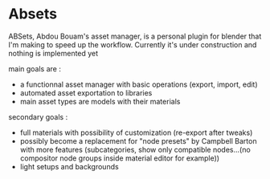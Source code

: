 <h1>Absets</h1>

ABSets, Abdou Bouam's asset manager, is a personal plugin for blender that I'm making to speed up the workflow.
Currently it's under construction and nothing is implemented yet

main goals are :<ul>
<li>a functionnal asset manager with basic operations (export, import, edit)</li>
<li>automated asset exportation to libraries</li>
<li>main asset types are models with their materials</li>
</ul>
secondary goals :<ul>
<li>full materials with possibility of customization (re-export after tweaks)</li>
<li>possibly become a replacement for "node presets" by Campbell Barton with more features (subcategories, show only compatible nodes...(no compositor node groups inside material editor for example))</li>
<li>light setups and backgrounds</li>
</ul>
